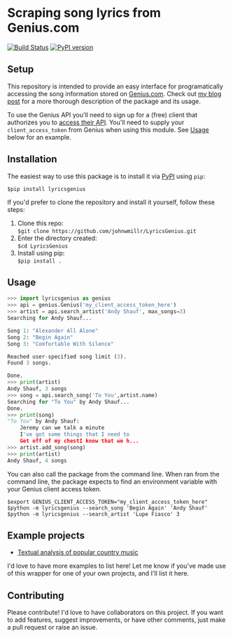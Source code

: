 # Scraping song lyrics from Genius.com

[![Build Status](https://travis-ci.org/johnwmillr/GeniusLyrics.svg?branch=master)](https://travis-ci.org/johnwmillr/GeniusLyrics)
[![PyPI version](https://badge.fury.io/py/lyricsgenius.svg)](https://pypi.python.org/pypi/lyricsgenius)

## Setup
This repository is intended to provide an easy interface for programatically accessing the song information stored on [Genius.com](https://www.genius.com). Check out [my blog post](http://www.johnwmillr.com/scraping-genius-lyrics/) for a more thorough description of the package and its usage.

To use the Genius API you'll need to sign up for a (free) client that authorizes you to [access their API](http://genius.com/api-clients). You'll need to supply your `client_access_token` from Genius when using this module. See [Usage](https://github.com/johnwmillr/LyricsGenius#usage) below for an example.

## Installation
The easiest way to use this package is to install it via [PyPI](https://pypi.python.org/pypi/lyricsgenius) using `pip`:

`$pip install lyricsgenius`

If you'd prefer to clone the repository and install it yourself, follow these steps:
1. Clone this repo:  
`$git clone https://github.com/johnwmillr/LyricsGenius.git`
2. Enter the directory created:  
`$cd LyricsGenius`
3. Install using pip:  
`$pip install .`

## Usage
```python
>>> import lyricsgenius as genius
>>> api = genius.Genius('my_client_access_token_here')
>>> artist = api.search_artist('Andy Shauf', max_songs=3)
Searching for Andy Shauf...

Song 1: "Alexander All Alone"
Song 2: "Begin Again"
Song 3: "Comfortable With Silence"

Reached user-specified song limit (3).
Found 3 songs.

Done.
>>> print(artist)
Andy Shauf, 3 songs
>>> song = api.search_song('To You',artist.name)
Searching for "To You" by Andy Shauf...
Done.
>>> print(song)
"To You" by Andy Shauf:
    Jeremy can we talk a minute
    I've got some things that I need to
    Get off of my chestI know that we h...
>>> artist.add_song(song)
>>> print(artist)
Andy Shauf, 4 songs
```

You can also call the package from the command line. When ran from the command line, the package expects to find an environment variable with your Genius client access token.
```
$export GENIUS_CLIENT_ACCESS_TOKEN="my_client_access_token_here"
$python -m lyricsgenius --search_song 'Begin Again' 'Andy Shauf'
$python -m lyricsgenius --search_artist 'Lupe Fiasco' 3
```

## Example projects
  
  - [Textual analysis of popular country music](http://www.johnwmillr.com/trucks-and-beer/)
  
  I'd love to have more examples to list here! Let me know if you've made use of this wrapper for one of your own projects, and I'll list it here.

## Contributing
Please contribute! I'd love to have collaborators on this project. If you want to add features, suggest improvements, or have other comments, just make a pull request or raise an issue.
